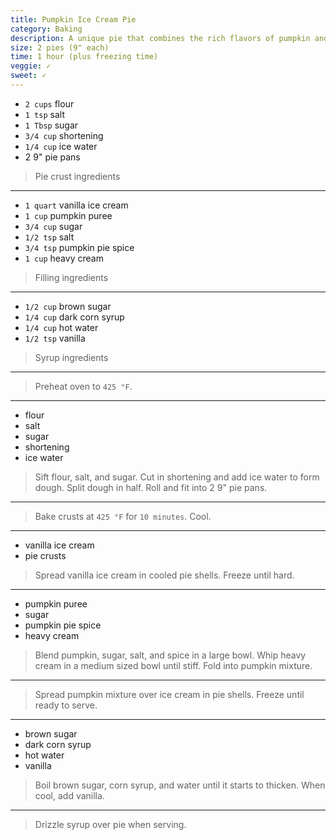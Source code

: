 ```yaml
---
title: Pumpkin Ice Cream Pie
category: Baking
description: A unique pie that combines the rich flavors of pumpkin and spices with the cool creaminess of ice cream, encased in a flaky pie crust.
size: 2 pies (9" each)
time: 1 hour (plus freezing time)
veggie: ✓
sweet: ✓
---
```


* `2 cups` flour
* `1 tsp` salt
* `1 Tbsp` sugar
* `3/4 cup` shortening
* `1/4 cup` ice water
* 2 9" pie pans

> Pie crust ingredients

---

* `1 quart` vanilla ice cream
* `1 cup` pumpkin puree
* `3/4 cup` sugar
* `1/2 tsp` salt
* `3/4 tsp` pumpkin pie spice
* `1 cup` heavy cream

> Filling ingredients

---

* `1/2 cup` brown sugar
* `1/4 cup` dark corn syrup
* `1/4 cup` hot water
* `1/2 tsp` vanilla

> Syrup ingredients

---

> Preheat oven to `425 °F`.

---

* flour
* salt
* sugar
* shortening
* ice water

> Sift flour, salt, and sugar. Cut in shortening and add ice water to form dough. Split dough in half. Roll and fit into 2 9" pie pans.

---

> Bake crusts at `425 °F` for `10 minutes`. Cool.

---

* vanilla ice cream
* pie crusts

> Spread vanilla ice cream in cooled pie shells. Freeze until hard.

---

* pumpkin puree
* sugar
* pumpkin pie spice
* heavy cream

> Blend pumpkin, sugar, salt, and spice in a large bowl. Whip heavy cream in a medium sized bowl until stiff. Fold into pumpkin mixture.

---

> Spread pumpkin mixture over ice cream in pie shells. Freeze until ready to serve.

---

* brown sugar
* dark corn syrup
* hot water
* vanilla

> Boil brown sugar, corn syrup, and water until it starts to thicken. When cool, add vanilla.

---

> Drizzle syrup over pie when serving.
